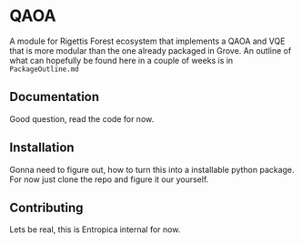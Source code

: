 # QAOA
A module for Rigettis Forest ecosystem that implements a QAOA and VQE that is more modular than the one already packaged in Grove. An outline of what can hopefully be found here in a couple of weeks is in `PackageOutline.md`

## Documentation
Good question, read the code for now.

## Installation
Gonna need to figure out, how to turn this into a installable python package. For now just clone the repo and figure it our yourself.

## Contributing
Lets be real, this is Entropica internal for now.
